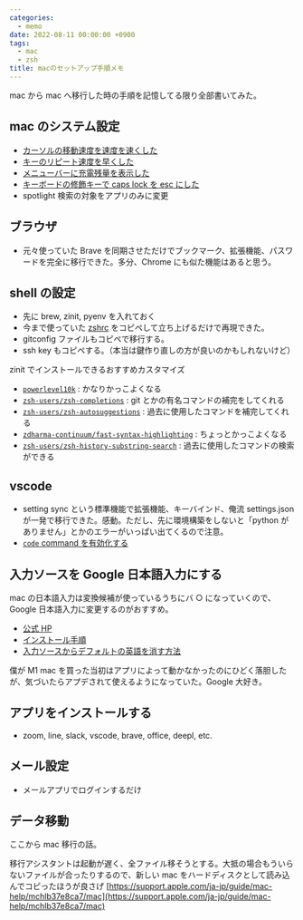```yaml
---
categories:
  - memo
date: 2022-08-11 00:00:00 +0900
tags:
  - mac
  - zsh
title: macのセットアップ手順メモ
---
```


mac から mac へ移行した時の手順を記憶してる限り全部書いてみた。

## mac のシステム設定

- [カーソルの移動速度を速度を速くした](https://ushigyu.net/2015/05/07/how-to-faster-macbook-cursor/)
- [キーのリピート速度を早くした](https://support.apple.com/ja-jp/guide/mac-help/mchl0311bdb4/mac)
- [メニューバーに充電残量を表示した](https://support.apple.com/ja-jp/guide/mac-help/mchlp1115/mac)
- [キーボードの修飾キーで caps lock を esc にした](https://support.apple.com/ja-jp/guide/mac-help/mchlp1011/mac)
- spotlight 検索の対象をアプリのみに変更

## ブラウザ

- 元々使っていた Brave を同期させただけでブックマーク、拡張機能、パスワードを完全に移行できた。多分、Chrome にも似た機能はあると思う。

## shell の設定

- 先に brew, zinit, pyenv を入れておく
- 今まで使っていた [zshrc](https://github.com/yuji96/dotfiles/blob/master/.zshrc) をコピペして立ち上げるだけで再現できた。
- gitconfig ファイルもコピペで移行する。
- ssh key もコピペする。（本当は鍵作り直しの方が良いのかもしれないけど）

zinit でインストールできるおすすめカスタマイズ

- [`powerlevel10k`](https://github.com/romkatv/powerlevel10k) : かなりかっこよくなる
- [`zsh-users/zsh-completions`](https://github.com/zsh-users/zsh-completions) : git とかの有名コマンドの補完をしてくれる
- [`zsh-users/zsh-autosuggestions`](https://github.com/zsh-users/zsh-autosuggestions) : 過去に使用したコマンドを補完してくれる
- [`zdharma-continuum/fast-syntax-highlighting`](https://github.com/zdharma-continuum/fast-syntax-highlighting) : ちょっとかっこよくなる
- [`zsh-users/zsh-history-substring-search`](https://github.com/zsh-users/zsh-history-substring-search) : 過去に使用したコマンドの検索ができる

## vscode

- setting sync という標準機能で拡張機能、キーバインド、俺流 settings.json が一発で移行できた。感動。ただし、先に環境構築をしないと「python がありません」とかのエラーがいっぱい出てくるので注意。
- [`code` command を有効化する](https://qiita.com/naru0504/items/c2ed8869ffbf7682cf5c)

## 入力ソースを Google 日本語入力にする

mac の日本語入力は変換候補が使っているうちにバ ○ になっていくので、Google 日本語入力に変更するのがおすすめ。

- [公式 HP](https://www.google.co.jp/ime/)
- [インストール手順](https://shimautablog.com/mac_googleime_install/)
- [入力ソースからデフォルトの英語を消す方法](https://www.karakaram.com/deleting-alphanumeric-input-sources-on-macos-bigsur/)

僕が M1 mac を買った当初はアプリによって動かなかったのにひどく落胆したが、気づいたらアプデされて使えるようになっていた。Google 大好き。

## アプリをインストールする

- zoom, line, slack, vscode, brave, office, deepl, etc.

## メール設定

- メールアプリでログインするだけ

## データ移動

ここから mac 移行の話。

移行アシスタントは起動が遅く、全ファイル移そうとする。大抵の場合もういらないファイルが合ったりするので、新しい mac をハードディスクとして読み込んでコピったほうが良さげ
[https://support.apple.com/ja-jp/guide/mac-help/mchlb37e8ca7/mac](https://support.apple.com/ja-jp/guide/mac-help/mchlb37e8ca7/mac)
